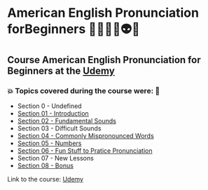 # American English Pronunciation forBeginners 👩🏻‍💻🤯👽🤖
## Course American English Pronunciation for Beginners at the [Udemy](https://www.udemy.com/course/the-sounds-of-english/)
### 💥 Topics covered during the course were: 🚀
- Section 0 - Undefined
- [Section 01 - Introduction](https://github.com/romulovieira777/American_English_Pronunciation_for_Beginners/tree/main/Section_01_Introduction)
- [Section 02 - Fundamental Sounds](https://github.com/romulovieira777/American_English_Pronunciation_for_Beginners/tree/main/Section_02_Fundamental_Sounds)
- Section 03 - Difficult Sounds
- [Section 04 - Commonly Mispronounced Words](https://github.com/romulovieira777/American_English_Pronunciation_for_Beginners/tree/main/Section_04_Commonly_Mispronounced_Words)
- [Section 05 - Numbers](https://github.com/romulovieira777/American_English_Pronunciation_for_Beginners/tree/main/Section_05_Numbers)
- [Section 06 - Fun Stuff to Pratice Pronunciation](https://github.com/romulovieira777/American_English_Pronunciation_for_Beginners/tree/main/Section_06_Fun_Stuff_to_Pratice_Pronunciation)
- Section 07 - New Lessons
- [Section 08 - Bonus](https://github.com/romulovieira777/American_English_Pronunciation_for_Beginners/tree/main/Section_08_Bonus)

Link to the course: [Udemy](https://www.udemy.com/course/the-sounds-of-english/)
